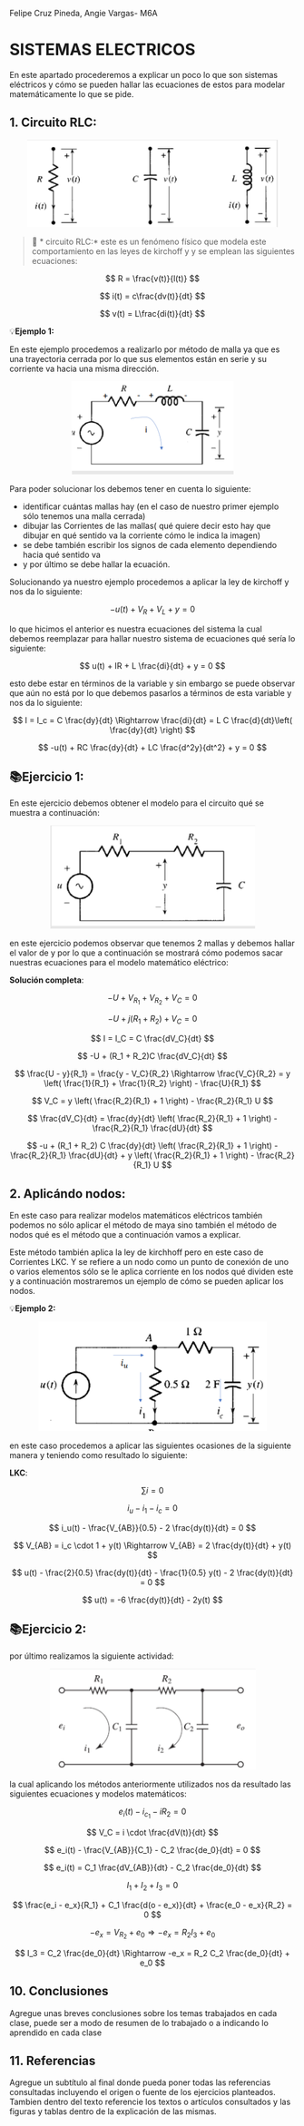 Felipe Cruz Pineda, Angie Vargas- M6A
# SISTEMAS ELECTRICOS
En este apartado procederemos a explicar un poco lo que son sistemas eléctricos y cómo se pueden hallar las ecuaciones de estos para modelar matemáticamente lo que se pide.

## 1. Circuito RLC:

<p align="center">
    <img src="./Imagenes/rlc.PNG" alt="ejemplo" />
</p>

>🔑 * circuito RLC:* este es un fenómeno físico que modela este comportamiento en las leyes de kirchoff y y se emplean las siguientes ecuaciones:

$$
R = \frac{v(t)}{l(t)}
$$

$$
i(t) = c\frac{dv(t)}{dt}
$$

$$
v(t) = L\frac{di(t)}{dt}
$$

💡**Ejemplo 1:** 

En este ejemplo procedemos a realizarlo por método de malla ya que es una trayectoria cerrada por lo que sus elementos están en serie y su corriente va hacia una misma dirección.

<p align="center">
    <img src="./Imagenes/eje1.PNG" alt="ejemplo" />
</p>

Para poder solucionar los debemos tener en cuenta lo siguiente:
- identificar cuántas mallas hay (en el caso de nuestro primer ejemplo sólo tenemos una malla cerrada)
- dibujar las Corrientes de las mallas( qué quiere decir esto hay que dibujar en qué sentido va la corriente cómo le indica la imagen)
- se debe también escribir los signos de cada elemento dependiendo hacia qué sentido va
- y por último se debe hallar la ecuación.

Solucionando ya nuestro ejemplo procedemos a aplicar la ley de kirchoff y nos da lo siguiente:

$$
-u(t) + V_R + V_L + y = 0
$$

lo que hicimos el anterior es nuestra ecuaciones del sistema la cual debemos reemplazar para hallar nuestro sistema de ecuaciones qué sería lo siguiente:

$$
u(t) + IR + L \frac{di}{dt} + y = 0
$$

esto debe estar en términos de la variable y sin embargo se puede observar que aún no está por lo que debemos pasarlos a términos de esta variable y nos da lo siguiente:

$$
I = I_c = C \frac{dy}{dt} \Rightarrow \frac{di}{dt} = L C \frac{d}{dt}\left( \frac{dy}{dt} \right)
$$

$$
-u(t) + RC \frac{dy}{dt} + LC \frac{d^2y}{dt^2} + y = 0
$$
  
## 📚Ejercicio 1:

En este ejercicio debemos obtener el modelo para  el circuito qué se muestra a continuación:

<p align="center">
    <img src="./Imagenes/act1.PNG" alt="ejemplo" />
</p>

en este ejercicio podemos observar que tenemos 2 mallas y debemos hallar el valor de y por lo que a continuación se mostrará cómo podemos sacar nuestras ecuaciones para el modelo matemático eléctrico:

**Solución completa**:

$$
-U + V_{R_1} + V_{R_2} + V_C = 0
$$

$$
-U + j(R_1 + R_2) + V_C = 0
$$

$$
I = I_C = C \frac{dV_C}{dt}
$$

$$
-U + (R_1 + R_2)C \frac{dV_C}{dt}
$$

$$
\frac{U - y}{R_1} = \frac{y - V_C}{R_2} \Rightarrow \frac{V_C}{R_2} = y \left( \frac{1}{R_1} + \frac{1}{R_2} \right) - \frac{U}{R_1}
$$

$$
V_C = y \left( \frac{R_2}{R_1} + 1 \right) - \frac{R_2}{R_1} U
$$

$$
\frac{dV_C}{dt} = \frac{dy}{dt} \left( \frac{R_2}{R_1} + 1 \right) - \frac{R_2}{R_1} \frac{dU}{dt}
$$

$$
-u + (R_1 + R_2) C \frac{dy}{dt} \left( \frac{R_2}{R_1} + 1 \right) - \frac{R_2}{R_1} \frac{dU}{dt} + y \left( \frac{R_2}{R_1} + 1 \right) - \frac{R_2}{R_1} U
$$

## 2. Aplicándo nodos:
En este caso para realizar modelos matemáticos eléctricos también podemos no sólo aplicar el método de maya sino también el método de nodos qué es el método que a continuación vamos a explicar.

Este método también aplica la ley de kirchhoff pero en este caso de Corrientes LKC. Y se refiere a un nodo como un punto de conexión de uno o varios elementos sólo se le aplica corriente en los nodos qué dividen este y a continuación mostraremos un ejemplo de cómo se pueden aplicar los nodos.

💡**Ejemplo 2:** 

<p align="center">
    <img src="./Imagenes/nodos.PNG" alt="ejemplo" />
</p>

en este caso procedemos a aplicar las siguientes ocasiones de la siguiente manera y teniendo como resultado lo siguiente:

**LKC**:

$$
\sum i = 0
$$

$$
i_u - i_1 - i_c = 0
$$

$$
i_u(t) - \frac{V_{AB}}{0.5} - 2 \frac{dy(t)}{dt} = 0
$$

$$
V_{AB} = i_c \cdot 1 + y(t) \Rightarrow V_{AB} = 2 \frac{dy(t)}{dt} + y(t)
$$

$$
u(t) - \frac{2}{0.5} \frac{dy(t)}{dt} - \frac{1}{0.5} y(t) - 2 \frac{dy(t)}{dt} = 0
$$

$$
u(t) = -6 \frac{dy(t)}{dt} - 2y(t)
$$

## 📚Ejercicio 2:
por último realizamos la siguiente actividad:

<p align="center">
    <img src="./Imagenes/act 2.PNG" alt="ejemplo" />
</p>
la cual aplicando los métodos anteriormente utilizados nos da resultado las siguientes ecuaciones y modelos matemáticos:

$$
e_i(t) - i_{c_1} - i R_2 = 0
$$

$$
V_C = i \cdot \frac{dV(t)}{dt}
$$

$$
e_i(t) - \frac{V_{AB}}{C_1} - C_2 \frac{de_0}{dt} = 0
$$

$$
e_i(t) = C_1 \frac{dV_{AB}}{dt} - C_2 \frac{de_0}{dt}
$$

$$
I_1 + I_2 + I_3 = 0
$$

$$
\frac{e_i - e_x}{R_1} + C_1 \frac{d(o - e_x)}{dt} + \frac{e_0 - e_x}{R_2} = 0
$$

$$
-e_x = V_{R_2} + e_0 \Rightarrow -e_x = R_2 I_3 + e_0
$$

$$
I_3 = C_2 \frac{de_0}{dt} \Rightarrow -e_x = R_2 C_2 \frac{de_0}{dt} + e_0
$$


## 10. Conclusiones
Agregue unas breves conclusiones sobre los temas trabajados en cada clase, puede ser a modo de resumen de lo trabajado o a indicando lo aprendido en cada clase

## 11. Referencias
Agregue un subtítulo al final donde pueda poner todas las referencias consultadas incluyendo el origen o fuente de los ejercicios planteados. Tambien dentro del texto referencie los textos o artículos consultados y las figuras y tablas dentro de la explicación de las mismas.

